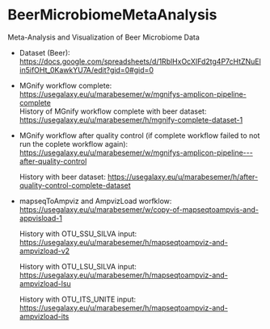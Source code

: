 # BeerMicrobiomeMetaAnalysis
Meta-Analysis and Visualization of Beer Microbiome Data

- Dataset (Beer): https://docs.google.com/spreadsheets/d/1RblHxOcXIFd2tg4P7cHtZNuElin5ifOHt_0KawkYU7A/edit?gid=0#gid=0 

- MGnify workflow complete: https://usegalaxy.eu/u/marabesemer/w/mgnifys-amplicon-pipeline-complete  
  History of MGnify workflow complete with beer dataset: https://usegalaxy.eu/u/marabesemer/h/mgnify-complete-dataset-1


- MGnify workflow after quality control (if complete workflow failed to not run the coplete workflow again): https://usegalaxy.eu/u/marabesemer/w/mgnifys-amplicon-pipeline---after-quality-control

  History with beer dataset: https://usegalaxy.eu/u/marabesemer/h/after-quality-control-complete-dataset


- mapseqToAmpviz and AmpvizLoad worfklow: https://usegalaxy.eu/u/marabesemer/w/copy-of-mapseqtoampvis-and-appvisload-1

  History with OTU_SSU_SILVA input: https://usegalaxy.eu/u/marabesemer/h/mapseqtoampviz-and-ampvizload-v2

  History with OTU_LSU_SILVA input: https://usegalaxy.eu/u/marabesemer/h/mapseqtoampviz-and-ampvizload-lsu

  History with OTU_ITS_UNITE input: https://usegalaxy.eu/u/marabesemer/h/mapseqtoampviz-and-ampvizload-its 
